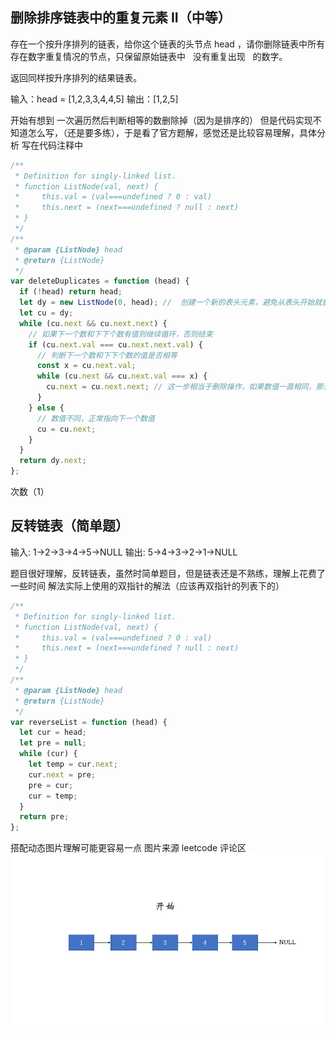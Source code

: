 ## 删除排序链表中的重复元素 II（中等）

存在一个按升序排列的链表，给你这个链表的头节点 head ，请你删除链表中所有存在数字重复情况的节点，只保留原始链表中   没有重复出现   的数字。

返回同样按升序排列的结果链表。

输入：head = [1,2,3,3,4,4,5]
输出：[1,2,5]

开始有想到 一次遍历然后判断相等的数删除掉（因为是排序的） 但是代码实现不知道怎么写，（还是要多练），于是看了官方题解，感觉还是比较容易理解，具体分析 写在代码注释中

```js
/**
 * Definition for singly-linked list.
 * function ListNode(val, next) {
 *     this.val = (val===undefined ? 0 : val)
 *     this.next = (next===undefined ? null : next)
 * }
 */
/**
 * @param {ListNode} head
 * @return {ListNode}
 */
var deleteDuplicates = function (head) {
  if (!head) return head;
  let dy = new ListNode(0, head); //  创建一个新的表头元素，避免从表头开始就重复，产生错误
  let cu = dy;
  while (cu.next && cu.next.next) {
    // 如果下一个数和下下个数有值则继续循环，否则结束
    if (cu.next.val === cu.next.next.val) {
      // 判断下一个数和下下个数的值是否相等
      const x = cu.next.val;
      while (cu.next && cu.next.val === x) {
        cu.next = cu.next.next; // 这一步相当于删除操作，如果数值一直相同，那么链表的指向一直向下直到不同的数为止
      }
    } else {
      // 数值不同，正常指向下一个数值
      cu = cu.next;
    }
  }
  return dy.next;
};
```

次数（1）

## 反转链表（简单题）

输入: 1->2->3->4->5->NULL
输出: 5->4->3->2->1->NULL

题目很好理解，反转链表，虽然时简单题目，但是链表还是不熟练，理解上花费了一些时间
解法实际上使用的双指针的解法（应该再双指针的列表下的）

```js
/**
 * Definition for singly-linked list.
 * function ListNode(val, next) {
 *     this.val = (val===undefined ? 0 : val)
 *     this.next = (next===undefined ? null : next)
 * }
 */
/**
 * @param {ListNode} head
 * @return {ListNode}
 */
var reverseList = function (head) {
  let cur = head;
  let pre = null;
  while (cur) {
    let temp = cur.next;
    cur.next = pre;
    pre = cur;
    cur = temp;
  }
  return pre;
};
```

搭配动态图片理解可能更容易一点 图片来源 leetcode 评论区
![](img/03.gif)
